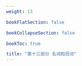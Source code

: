 ```yaml
---
weight: 13

bookFlatSection: false

bookCollapseSection: false

bookToc: true

title: "第十三部分 名词和冠词"
---
```

